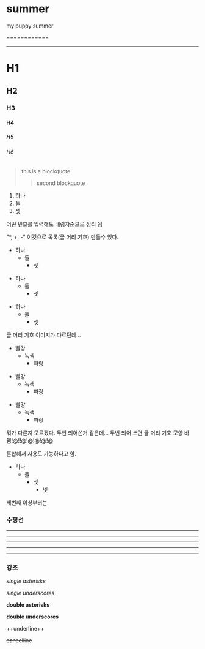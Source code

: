 # summer
my puppy summer


============


----------------


# H1
## H2
### H3
#### H4
##### H5
###### H6


> this is a blockquote
>> second blockquote

1. 하나
3. 둘
2. 셋

어떤 번호를 입력해도 내림차순으로 정리 됨

"*, +, -" 이것으로 목록(글 머리 기호) 만들수 있다.

* 하나
  * 둘
    * 셋
  
+ 하나
  + 둘
    + 셋
  
- 하나
  - 둘
    - 셋
  
글 머리 기호 이미지가 다르던데... 

* 빨강
  * 녹색
    * 파랑

+ 빨강
  + 녹색
    + 파랑

- 빨강
  - 녹색
    - 파랑

뭐가 다른지 모르겠다. 두번 띄어쓴거 같은데...
두번 띄어 쓰면 글 머리 기호 모양 바뀜!@!!@!@!@!@!@


혼합해서 사용도 가능하다고 함.

* 하나
  - 둘
    + 셋
      * 넷
      
세번째 이상부터는 


### 수평선

* * *
***
*****
- - - 
---------------------------


### 강조

*single asterisks*

_single underscores_

**double asterisks**

__double underscores__

++underline++

~~cancelline~~





